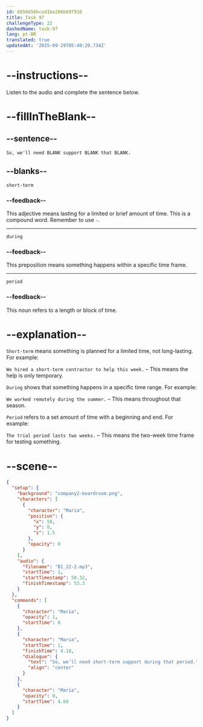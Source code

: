 ```yaml
---
id: 6856656bced1be206b697916
title: Task 97
challengeType: 22
dashedName: task-97
lang: pt-BR
translated: true
updatedAt: '2025-09-29T05:49:20.734Z'
---
```


<!-- (Audio) Maria: So, we'll need short-term support during that period. -->

# --instructions--

Listen to the audio and complete the sentence below.

# --fillInTheBlank--

## --sentence--

`So, we'll need BLANK support BLANK that BLANK.`

## --blanks--

`short-term`

### --feedback--

This adjective means lasting for a limited or brief amount of time. This is a compound word. Remember to use `-`.

---

`during`

### --feedback--

This preposition means something happens within a specific time frame.

---

`period`

### --feedback--

This noun refers to a length or block of time.

# --explanation--

`Short-term` means something is planned for a limited time, not long-lasting. For example:

`We hired a short-term contractor to help this week.` – This means the help is only temporary.

`During` shows that something happens in a specific time range. For example:

`We worked remotely during the summer.` – This means throughout that season.

`Period` refers to a set amount of time with a beginning and end. For example:

`The trial period lasts two weeks.` – This means the two-week time frame for testing something.

# --scene--

```json
{
  "setup": {
    "background": "company2-boardroom.png",
    "characters": [
      {
        "character": "Maria",
        "position": {
          "x": 50,
          "y": 0,
          "z": 1.5
        },
        "opacity": 0
      }
    ],
    "audio": {
      "filename": "B1_22-2.mp3",
      "startTime": 1,
      "startTimestamp": 50.32,
      "finishTimestamp": 53.3
    }
  },
  "commands": [
    {
      "character": "Maria",
      "opacity": 1,
      "startTime": 0
    },
    {
      "character": "Maria",
      "startTime": 1,
      "finishTime": 4.18,
      "dialogue": {
        "text": "So, we'll need short-term support during that period.",
        "align": "center"
      }
    },
    {
      "character": "Maria",
      "opacity": 0,
      "startTime": 4.68
    }
  ]
}
```
